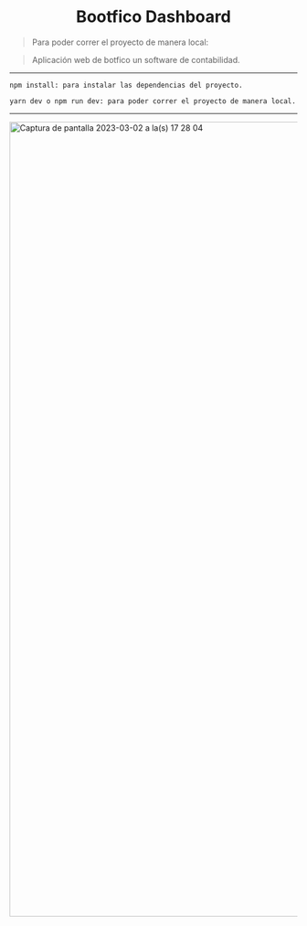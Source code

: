 <h1 align="center">Bootfico Dashboard</h1>

>Para poder correr el proyecto de manera local:

>Aplicación web de botfico un software de contabilidad.

****

~~~~
npm install: para instalar las dependencias del proyecto.
~~~~
~~~~~
yarn dev o npm run dev: para poder correr el proyecto de manera local.
~~~~~

****

<img width="1391" alt="Captura de pantalla 2023-03-02 a la(s) 17 28 04" src="https://user-images.githubusercontent.com/108855218/222547305-7c7aa5dd-8429-4b49-9371-31d95397c487.png">
